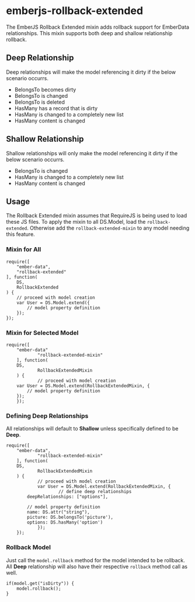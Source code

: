 # emberjs-rollback-extended
The EmberJS Rollback Extended mixin adds rollback support for EmberData relationships.  This mixin supports both deep and shallow relationship rollback.

## Deep Relationship
Deep relationships will make the model referencing it dirty if the below scenario occurrs.

- BelongsTo becomes dirty
- BelongsTo is changed
- BelongsTo is deleted
- HasMany has a record that is dirty
- HasMany is changed to a completely new list
- HasMany content is changed

## Shallow Relationship
Shallow relationships will only make the model referencing it dirty if the below scenario occurrs.

- BelongsTo is changed
- HasMany is changed to a completely new list
- HasMany content is changed

## Usage
The Rollback Extended mixin assumes that RequireJS is being used to load these JS files.  To apply the mixin to all DS.Model, load the `rollback-extended`.  Otherwise add the `rollback-extended-mixin` to any model needing this feature.

### Mixin for All

	require([
		"ember-data",
		"rollback-extended"
	], function(
		DS,
		RollbackExtended
	) {
		// proceed with model creation
		var User = DS.Model.extend({
			// model property definition
		});
	});

### Mixin for Selected Model

	require([
		"ember-data"
                "rollback-extended-mixin"
        ], function(
		DS,
                RollbackExtendedMixin
        ) {
                // proceed with model creation
		var User = DS.Model.extend(RollbackExtendedMixin, {
			// model property definition
		});
        });

### Defining Deep Relationships
All relationships will default to **Shallow** unless specifically defined to be **Deep**.

	require([
		"ember-data",
                "rollback-extended-mixin"
        ], function(
		DS,
                RollbackExtendedMixin
        ) {
                // proceed with model creation
                var User = DS.Model.extend(RollbackExtendedMixin, {
                        // define deep relationships
			deepRelationships: ["options"],

			// model property definition
			name: DS.attr("string"),
			picture: DS.belongsTo('picture'),
			options: DS.hasMany('option')
                });
        });

### Rollback Model
Just call the `model.rollback` method for the model intended to be rollback.  All **Deep** relationship will also have their respective `rollback` method call as well.
	
	if(model.get("isDirty")) {
		model.rollback();
	}


